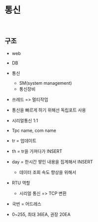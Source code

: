 # 통신
<br>

## 구조

+ web
+ DB
+ 통신 
    -   SM(system management)
    -   통신장비


+ 쓰레드 => 멀티작업

+ 통신을 빠르게 하기 위해선 독립포트 사용
+ 시리얼통신 1:1
+ Tpc name, com name

+   tr = 업데이트
+   th = tr을 가져다가 INSERT
+   day = 한시간 쌓인 내용을 집계해서 INSERT
    -   데이터 조회 속도 향상을 위해서

+   RTU 역할
    - 시리얼 통신 => TCP 변환

+   국번 = 어드레스
+   0~255, 최대 36EA, 권장 20EA